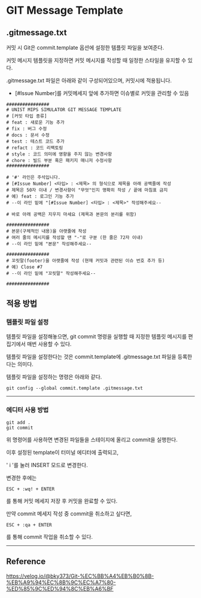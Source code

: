 # GIT Message Template

## .gitmessage.txt
커밋 시 Git은 commit.template 옵션에 설정한 템플릿 파일을 보여준다.

커밋 메시지 템플릿을 지정하면 커밋 메시지를 작성할 때 일정한 스타일을 유지할 수 있다.

.gitmessage.txt 파일은 아래와 같이 구성되어있으며, 커밋시에 적용됩니다.

+ [#Issue Number]를 커밋메세지 앞에 추가하면 이슈별로 커밋을 관리할 수 있음

```
################
# UNIST MIPS SIMULATOR GIT MESSAGE TEMPLATE
# [커밋 타입 종류]
# feat : 새로운 기능 추가
# fix : 버그 수정
# docs : 문서 수정
# test : 테스트 코드 추가
# refact : 코드 리팩토링
# style : 코드 의미에 영향을 주지 않는 변경사항
# chore : 빌드 부분 혹은 패키지 매니저 수정사항
################

# '#' 라인은 주석입니다.
# [#Issue Number] <타입> : <제목> 의 형식으로 제목을 아래 공백줄에 작성
# 제목은 50자 이내 / 변경사항이 "무엇"인지 명확히 작성 / 끝에 마침표 금지
# 예) feat : 로그인 기능 추가
# --이 라인 밑에 "[#Issue Number] <타입> : <제목>" 작성해주세요--

# 바로 아래 공백은 지우지 마세요 (제목과 본문의 분리를 위함)

################
# 본문(구체적인 내용)을 아랫줄에 작성
# 여러 줄의 메시지를 작성할 땐 "-"로 구분 (한 줄은 72자 이내)
# --이 라인 밑에 "본문" 작성해주세요--

################
# 꼬릿말(footer)을 아랫줄에 작성 (현재 커밋과 관련된 이슈 번호 추가 등)
# 예) Close #7
# --이 라인 밑에 "꼬릿말" 작성해주세요--

################
```

## 적용 방법
### 템플릿 파일 설정
템플릿 파일을 설정해놓으면, git commit 명령을 실행할 때 지정한 템플릿 메시지를 편집기에서 매번 사용할 수 있다.

템플릿 파일을 설정한다는 것은 commit.template에 .gitmessage.txt 파일을 등록한다는 의미다.

템플릿 파일을 설정하는 명령은 아래와 같다.

```
git config --global commit.template .gitmessage.txt
```
----

### 에디터 사용 방법
```
git add .
git commit
```
위 명령어를 사용하면 변경된 파일들을 스테이지에 올리고 commit을 실행한다. 

이후 설정된 template이 터미널 에디터에 출력되고, 

' i '를 눌러 INSERT 모드로 변경한다.

변경한 후에는 

```
ESC + :wq! + ENTER
```

를 통해 커밋 메세지 저장 후 커밋을 완료할 수 있다.

만약 commit 메세지 작성 중 commit을 취소하고 싶다면,

```
ESC + :qa + ENTER
```
를 통해 commit 작업을 취소할 수 있다.

----

## Reference
https://velog.io/@bky373/Git-%EC%BB%A4%EB%B0%8B-%EB%A9%94%EC%8B%9C%EC%A7%80-%ED%85%9C%ED%94%8C%EB%A6%BF